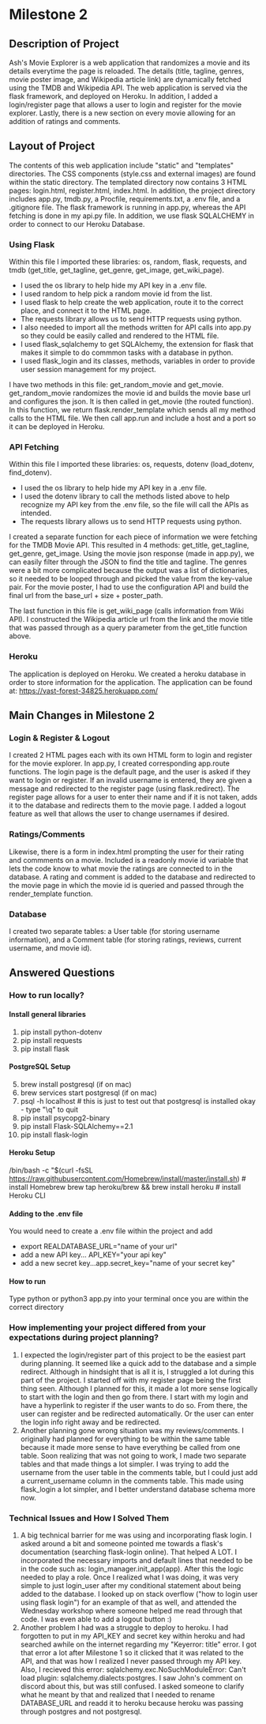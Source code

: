 # Milestone 2

## Description of Project

Ash's Movie Explorer is a web application that randomizes a movie and its details everytime the page is reloaded. The details (title, tagline, genres, movie poster image, and Wikipedia article link) are dynamically fetched using the TMDB and Wikipedia API. The web application is served via the flask framework, and deployed on Heroku. In addition, I added a login/register page that allows a user to login and register for the movie explorer. Lastly, there is a new section on every movie allowing for an addition of ratings and comments. 

## Layout of Project

The contents of this web application include "static" and "templates" directories. The CSS components (style.css and external images) are found within the static directory. The templated directory now contains 3 HTML pages: login.html, register.html, index.html. In addition, the project directory includes app.py, tmdb.py, a Procfile, requirements.txt, a .env file, and a .gitignore file. The flask framework is running in app.py, whereas the API fetching is done in my api.py file. In addition, we use flask SQLALCHEMY in order to connect to our Heroku Database. 

### Using Flask

Within this file I imported these libraries: os, random, flask, requests, and tmdb (get_title, get_tagline, get_genre, get_image, get_wiki_page). 
* I used the os library to help hide my API key in a .env file. 
* I used random to help pick a random movie id from the list. 
* I used flask to help create the web application, route it to the correct place, and connect it to the HTML page. 
* The requests library allows us to send HTTP requests using python. 
* I also needed to import all the methods written for API calls into app.py so they could be easily called and rendered to the HTML file. 
* I used flask_sqlalchemy to get SQLAlchemy, the extension for flask that makes it simple to do commmon tasks with a database in python. 
* I used flask_login and its classes, methods, variables in order to provide user session management for my project. 

I have two methods in this file: get_random_movie and get_movie. get_random_movie randomizes the movie id and builds the movie base url and configures the json. It is then called in get_movie (the routed function). In this function, we return flask.render_template which sends all my method calls to the HTML file. We then call app.run and include a host and a port so it can be deployed in Heroku.

### API Fetching

Within this file I imported these libraries: os, requests, dotenv (load_dotenv, find_dotenv). 
* I used the os library to help hide my API key in a .env file. 
* I used the dotenv library to call the methods listed above to help recognize my API key from the .env file, so the file will call the APIs as intended. 
* The requests library allows us to send HTTP requests using python. 

I created a separate function for each piece of information we were fetching for the TMDB Movie API. This resulted in 4 methods: get_title, get_tagline, get_genre, get_image. Using the movie json response (made in app.py), we can easily filter through the JSON to find the title and tagline. The genres were a bit more complicated because the output was a list of dictionaries, so it needed to be looped through and picked the value from the key-value pair. For the movie poster, I had to use the configuration API and build the final url from the base_url + size + poster_path. 

The last function in this file is get_wiki_page (calls information from Wiki API). I constructed the Wikipedia article url from the link and the movie title that was passed through as a query parameter from the get_title function above. 

### Heroku
The application is deployed on Heroku. We created a heroku database in order to store information for the application. The application can be found at: https://vast-forest-34825.herokuapp.com/

## Main Changes in Milestone 2

### Login & Register & Logout
I created 2 HTML pages each with its own HTML form to login and register for the movie explorer. In app.py, I created corresponding app.route functions. The login page is the default page, and the user is asked if they want to login or register. If an invalid username is entered, they are given a message and redirected to the register page (using flask.redirect).
The register page allows for a user to enter their name and if it is not taken, adds it to the database and redirects them to the movie page. 
I added a logout feature as well that allows the user to change usernames if desired. 

### Ratings/Comments
Likewise, there is a form in index.html prompting the user for their rating and commments on a movie. Included is a readonly movie id variable that lets the code know to what movie the ratings are connected to in the database. A rating and comment is added to the database and redirected to the movie page in which the movie id is queried and passed through the render_template function. 

### Database 
I created two separate tables: a User table (for storing username information), and a Comment table (for storing ratings, reviews, current username, and movie id). 

## Answered Questions

### How to run locally?

#### Install general libraries
1. pip install python-dotenv
2. pip install requests
3. pip install flask
#### PostgreSQL Setup
5. brew install postgresql (if on mac)
6. brew services start postgresql (if on mac)
7. psql -h localhost  # this is just to test out that postgresql is installed okay - type "\q" to quit
8. pip install psycopg2-binary
9. pip install Flask-SQLAlchemy==2.1
10. pip install flask-login
#### Heroku Setup
/bin/bash -c "$(curl -fsSL https://raw.githubusercontent.com/Homebrew/install/master/install.sh)  # install Homebrew
brew tap heroku/brew && brew install heroku  # install Heroku CLI
#### Adding to the .env file
You would need to create a .env file within the project and add
* export REALDATABASE_URL="name of your url"
* add a new API key... API_KEY="your api key"
* add a new secret key...app.secret_key="name of your secret key"
#### How to run
Type python or python3 app.py into your terminal once you are within the correct directory

### How implementing your project differed from your expectations during project planning?

1. I expected the login/register part of this project to be the easiest part during planning. It seemed like a quick add to the database and a simple redirect. Although in hindsight that is all it is, I struggled a lot during this part of the project. I started off with my register page being the first thing seen. Although I planned for this, it made a lot more sense logically to start with the login and then go from there. I start with my login and have a hyperlink to register if the user wants to do so. From there, the user can register and be redirected automatically. Or the user can enter the login info right away and be redirected. 
2. Another planning gone wrong situation was my reviews/comments. I originally had planned for everything to be within the same table because it made more sense to have everything be called from one table. Soon realizing that was not going to work, I made two separate tables and that made things a lot simpler. I was trying to add the username from the user table in the comments table, but I could just add a current_username column in the comments table. This made using flask_login a lot simpler, and I better understand database schema more now. 

### Technical Issues and How I Solved Them

1. A big technical barrier for me was using and incorporating flask login. I asked around a bit and someone pointed me towards a flask's documentation (searching flask-login online). That helped A LOT. I incorporated the necessary imports and default lines that needed to be in the code such as: login_manager.init_app(app). After this the logic needed to play a role. Once I realized what I was doing, it was very simple to just login_user after my conditional statement about being added to the database. I looked up on stack overflow ("how to login user using flask login") for an example of that as well, and attended the Wednesday workshop where someone helped me read through that code. I was even able to add a logout button :)
2. Another problem I had was a struggle to deploy to heroku. I had forgotten to put in my API_KEY and secret key within heroku and had searched awhile on the internet regarding my "Keyerror: title" error. I got that error a lot after Milestone 1 so it clicked that it was related to the API, and that was how I realized I never passed through my API key. Also, I recieved this error: sqlalchemy.exc.NoSuchModuleError: Can't load plugin: sqlalchemy.dialects:postgres. I saw John's comment on discord about this, but was still confused. I asked someone to clarify what he meant by that and realized that I needed to rename DATABASE_URL and readd it to heroku because heroku was passing through postgres and not postgresql. 

